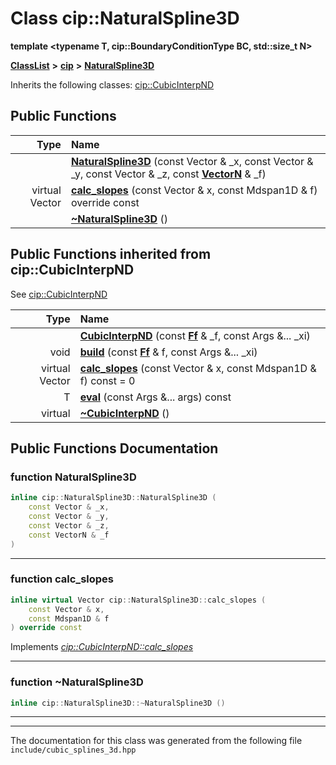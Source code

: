 

# Class cip::NaturalSpline3D

**template &lt;typename T, cip::BoundaryConditionType BC, std::size\_t N&gt;**



[**ClassList**](annotated.md) **>** [**cip**](namespacecip.md) **>** [**NaturalSpline3D**](classcip_1_1NaturalSpline3D.md)








Inherits the following classes: [cip::CubicInterpND](classcip_1_1CubicInterpND.md)






















































## Public Functions

| Type | Name |
| ---: | :--- |
|   | [**NaturalSpline3D**](#function-naturalspline3d) (const Vector & \_x, const Vector & \_y, const Vector & \_z, const [**VectorN**](classcip_1_1VectorN.md) & \_f) <br> |
| virtual Vector | [**calc\_slopes**](#function-calc_slopes) (const Vector & x, const Mdspan1D & f) override const<br> |
|   | [**~NaturalSpline3D**](#function-naturalspline3d) () <br> |


## Public Functions inherited from cip::CubicInterpND

See [cip::CubicInterpND](classcip_1_1CubicInterpND.md)

| Type | Name |
| ---: | :--- |
|   | [**CubicInterpND**](classcip_1_1CubicInterpND.md#function-cubicinterpnd) (const [**Ff**](classcip_1_1VectorN.md) & \_f, const Args &... \_xi) <br> |
|  void | [**build**](classcip_1_1CubicInterpND.md#function-build) (const [**Ff**](classcip_1_1VectorN.md) & f, const Args &... \_xi) <br> |
| virtual Vector | [**calc\_slopes**](classcip_1_1CubicInterpND.md#function-calc_slopes) (const Vector & x, const Mdspan1D & f) const = 0<br> |
|  T | [**eval**](classcip_1_1CubicInterpND.md#function-eval) (const Args &... args) const<br> |
| virtual  | [**~CubicInterpND**](classcip_1_1CubicInterpND.md#function-cubicinterpnd) () <br> |






















































## Public Functions Documentation




### function NaturalSpline3D 

```C++
inline cip::NaturalSpline3D::NaturalSpline3D (
    const Vector & _x,
    const Vector & _y,
    const Vector & _z,
    const VectorN & _f
) 
```




<hr>



### function calc\_slopes 

```C++
inline virtual Vector cip::NaturalSpline3D::calc_slopes (
    const Vector & x,
    const Mdspan1D & f
) override const
```



Implements [*cip::CubicInterpND::calc\_slopes*](classcip_1_1CubicInterpND.md#function-calc_slopes)


<hr>



### function ~NaturalSpline3D 

```C++
inline cip::NaturalSpline3D::~NaturalSpline3D () 
```




<hr>

------------------------------
The documentation for this class was generated from the following file `include/cubic_splines_3d.hpp`

